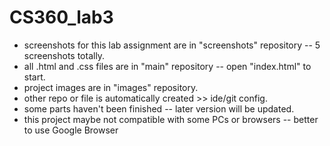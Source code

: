 # CS360_lab3
* screenshots for this lab assignment are in "screenshots" repository -- 5 screenshots totally.
* all .html and .css files are in "main" repository -- open "index.html" to start.
* project images are in "images" repository.
* other repo or file is automatically created >> ide/git config.
* some parts haven't been finished -- later version will be updated.
* this project maybe not compatible with some PCs or browsers -- better to use Google Browser
